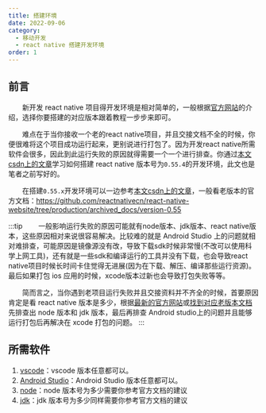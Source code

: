 ```yaml
---
title: 搭建环境
date: 2022-09-06
category:
  - 移动开发
  - react native 搭建开发环境
order: 1 
---
```



## 前言
&emsp;&emsp;新开发 react native 项目得开发环境是相对简单的，一般根据[官方网站](https://www.reactnative.cn/docs/environment-setup)的介绍，选择你要搭建的对应版本跟着教程一步步来即可。

&emsp;&emsp;难点在于当你接收一个老的react native项目，并且交接文档不全的时候，你便很难将这个项目成功运行起来，更别说进行打包了。因为开发react native所需软件会很多，因此到此运行失败的原因就得需要一个一个进行排查。你通过[本文csdn上的文章](https://blog.csdn.net/qq_45152044/article/details/125216627)学习如何搭建 react native 版本号为`0.55.4`的开发环境，此文也是笔者之前写好的。

&emsp;&emsp;在搭建`0.55.x`开发环境可以一边参考[本文csdn上的文章](https://blog.csdn.net/qq_45152044/article/details/125216627)，一般看老版本的官方文档：<https://github.com/reactnativecn/react-native-website/tree/production/archived_docs/version-0.55>

:::tip
&emsp;&emsp;一般影响运行失败的原因可能就有node版本、jdk版本、react native版本，这些原因相对来说很容易解决。比较难的就是 Android Studio 上的问题就相对难排查，可能原因是镜像源没有改，导致下载sdk时候非常慢(不改可以使用科学上网工具)，还有就是一些sdk和编译运行的工具并没有下载，也会导致react native项目时候长时间卡住觉得无进展(因为在下载、解压、编译那些运行资源)。最后如果打包 ios 应用的时候，xcode版本过新也会导致打包失败等等。

&emsp;&emsp;简而言之，当你遇到老项目运行失败并且交接资料并不齐全的时候，首要原因肯定是看 react native 版本是多少，根据[最新的官方网站](https://www.reactnative.cn/docs/environment-setup)或[找到对应老版本文档](https://github.com/reactnativecn/react-native-website/tree/production/archived_docs)先排查出 node 版本和 jdk 版本，最后再排查 Android studio上的问题并且能够运行打包后再解决在 xcode 打包的问题。
:::



## 所需软件


1. [vscode](https://code.visualstudio.com/)：vscode 版本任意都可以。
2. [Android Studio](https://developer.android.google.cn/studio?hl=zh-cn)：Android Studio 版本任意都可以。
3. [node](https://nodejs.org/en/download)：node 版本号为多少需要你参考官方文档的建议
4. [jdk](https://www.oracle.com/cn/java/technologies/downloads/)：jdk 版本号为多少同样需要你参考官方文档的建议

